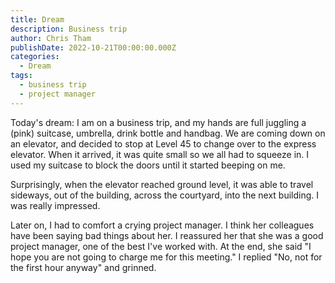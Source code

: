 ```yaml
---
title: Dream
description: Business trip
author: Chris Tham
publishDate: 2022-10-21T00:00:00.000Z
categories:
  - Dream
tags:
  - business trip
  - project manager
---
```


Today's dream: I am on a business trip, and my hands are full juggling a (pink) suitcase, umbrella, drink bottle and handbag. We are coming down on an elevator, and decided to stop at Level 45 to change over to the express elevator. When it arrived, it was quite small so we all had to squeeze in. I used my suitcase to block the doors until it started beeping on me.

Surprisingly, when the elevator reached ground level, it was able to travel sideways, out of the building, across the courtyard, into the next building. I was really impressed.

Later on, I had to comfort a crying project manager. I think her colleagues have been saying bad things about her. I reassured her that she was a good project manager, one of the best I've worked with. At the end, she said "I hope you are not going to charge me for this meeting." I replied  "No, not for the first hour anyway" and grinned.
